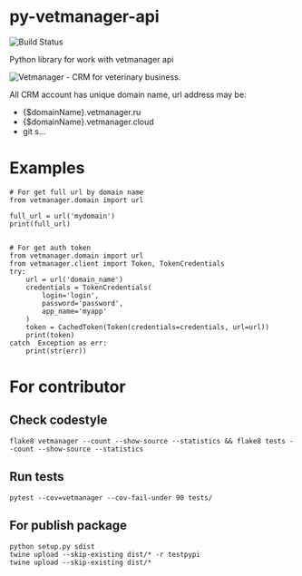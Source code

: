 # py-vetmanager-api

![Build Status](https://github.com/otis22/PyVetmanagerApi/workflows/Python%20package/badge.svg)

Python library for work with vetmanager api

![Vetmanager](https://vetmanager.ru) - CRM for veterinary business. 

All CRM account has unique domain name, url address may be:

* {$domainName}.vetmanager.ru
* {$domainName}.vetmanager.cloud
* git s...

# Examples

```
# For get full url by domain name
from vetmanager.domain import url

full_url = url('mydomain')
print(full_url)
```

```

# For get auth token
from vetmanager.domain import url
from vetmanager.client import Token, TokenCredentials
try:
    url = url('domain_name')
    credentials = TokenCredentials(
        login='login',
        password='password',
        app_name='myapp'
    )
    token = CachedToken(Token(credentials=credentials, url=url))
    print(token)
catch  Exception as err: 
    print(str(err))
```


# For contributor

## Check codestyle

```
flake8 vetmanager --count --show-source --statistics && flake8 tests --count --show-source --statistics
```

## Run tests

```pytest --cov=vetmanager --cov-fail-under 90 tests/```

## For publish package

```
python setup.py sdist
twine upload --skip-existing dist/* -r testpypi
twine upload --skip-existing dist/*
```